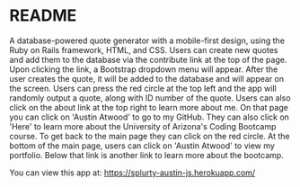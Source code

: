 # README
A database-powered quote generator with a mobile-first design, using the Ruby on Rails framework, HTML, and CSS. Users can create new quotes and add them to the database via the contribute link at the top of the page. Upon clicking the link, a  Bootstrap dropdown menu will appear. After the user creates the quote, it will be added to the database and will appear on the screen. Users can press the red circle at the top left and the app will randomly output a quote, along with ID number of the quote. Users can also click on the about link at the top right to learn more about me. On that page you can click on 'Austin Atwood' to go to my GitHub. They can also click on 'Here' to learn more about the University of Arizona's Coding Bootcamp course. To get back to the main page they can click on the red circle. At the bottom of the main page, users can click on 'Austin Atwood' to view my portfolio. Below that link is another link to learn more about the bootcamp.

You can view this app at: https://splurty-austin-js.herokuapp.com/
